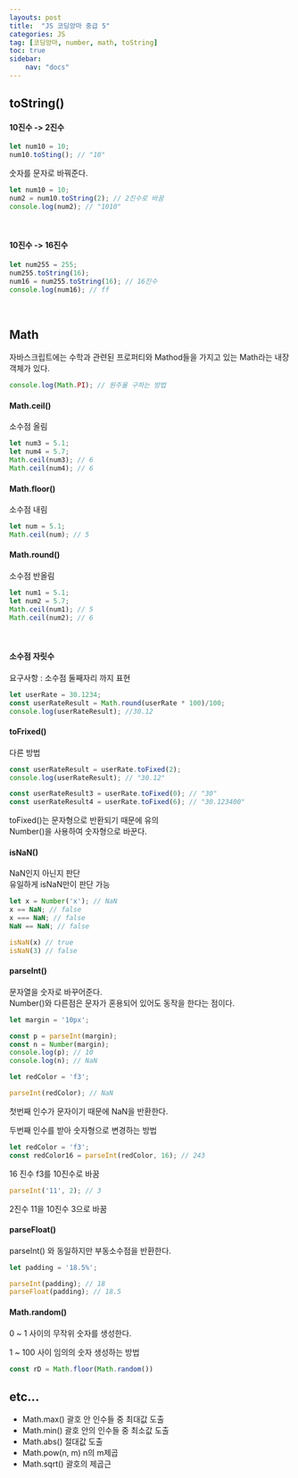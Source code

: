 ```yaml
---
layouts: post
title:  "JS 코딩앙마 중급 5"
categories: JS
tag: [코딩앙마, number, math, toString]
toc: true
sidebar:
    nav: "docs"
---
```


## toString()

#### 10진수 -> 2진수

```js
let num10 = 10;
num10.toSting(); // "10"
```
숫자를 문자로 바꿔준다.
<br/>

```js
let num10 = 10;
num2 = num10.toString(2); // 2진수로 바꿈
console.log(num2); // "1010"
```

<br/>

#### 10진수 -> 16진수

```js
let num255 = 255;
num255.toString(16);
num16 = num255.toString(16); // 16진수
console.log(num16); // ff
```

<br/>

## Math

자바스크립트에는 수학과 관련된 프로퍼티와 Mathod들을 가지고 있는 Math라는 내장객체가 있다.

```js
console.log(Math.PI); // 원주율 구하는 방법
```


#### Math.ceil()

소수점 올림
```js
let num3 = 5.1;
let num4 = 5.7;
Math.ceil(num3); // 6
Math.ceil(num4); // 6
```


#### Math.floor()

소수점 내림
```js
let num = 5.1;
Math.ceil(num); // 5
```


#### Math.round()

소수점 반올림
```js
let num1 = 5.1;
let num2 = 5.7;
Math.ceil(num1); // 5
Math.ceil(num2); // 6
```

<br/>

#### 소수점 자릿수

요구사항 : 소수점 둘째자리 까지 표현
```js
let userRate = 30.1234;
const userRateResult = Math.round(userRate * 100)/100;
console.log(userRateResult); //30.12
```


#### toFrixed()

다른 방법
```js
const userRateResult = userRate.toFixed(2);
console.log(userRateResult); // "30.12"

const userRateResult3 = userRate.toFixed(0); // "30"
const userRateResult4 = userRate.toFixed(6); // "30.123400"
```
toFixed()는 문자형으로 반환되기 때문에 유의<br/>
Number()을 사용하여 숫자형으로 바꾼다.


#### isNaN()

NaN인지 아닌지 판단<br/>
유일하게 isNaN만이 판단 가능
```js
let x = Number('x'); // NaN
x == NaN; // false
x === NaN; // false
NaN == NaN; // false

isNaN(x) // true
isNaN(3) // false
```


#### parseInt()

문자열을 숫자로 바꾸어준다.<br/>
Number()와 다른점은 문자가 혼용되어 있어도 동작을 한다는 점이다.

```js
let margin = '10px';

const p = parseInt(margin);
const n = Number(margin);
console.log(p); // 10
console.log(n); // NaN
```

```js
let redColor = 'f3';

parseInt(redColor); // NaN
```
첫번째 인수가 문자이기 때문에 NaN을 반환한다.



두번째 인수를 받아 숫자형으로 변경하는 방법
```js
let redColor = 'f3';
const redColor16 = parseInt(redColor, 16); // 243
```
16 진수 f3를 10진수로 바꿈


```js
parseInt('11', 2); // 3
```
2진수 11을 10진수 3으로 바꿈

#### parseFloat()

parseInt() 와 동일하지만 부동소수점을 반환한다.

```js
let padding = '18.5%';

parseInt(padding); // 18
parseFloat(padding); // 18.5
```

#### Math.random()

0 ~ 1 사이의 무작위 숫자를 생성한다.

1 ~ 100 사이 임의의 숫자 생성하는 방법
```js
const rD = Math.floor(Math.random())
```

## etc...

<ul>
<li>Math.max() 괄호 안 인수들 중 최대값 도출</li>
<li>Math.min() 괄호 안의 인수들 중 최소값 도출</li>
<li>Math.abs() 절대값 도출</li>
<li>Math.pow(n, m) n의 m제곱</li>
<li>Math.sqrt() 괄호의 제곱근</li>
</ul>